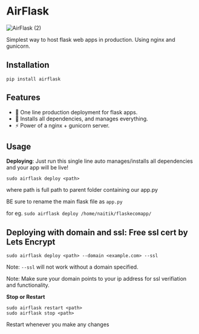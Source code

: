 # AirFlask

![AirFlask (2)](https://github.com/user-attachments/assets/73f561cb-74aa-428e-be29-08694574dc2e)

Simplest way to host flask web apps in production.
Using nginx and gunicorn.

## Installation
```
pip install airflask
```

## Features
- 🚀 One line production deployment for flask apps. 
- 🔧 Installs all dependencies, and manages everything. 
- ⚡ Power of a nginx + gunicorn server.

## Usage
**Deploying**: Just run this single line auto manages/installs all dependencies and your app will be live!

```
sudo airflask deploy <path>
```

where path is full path to parent folder containing our app.py 

BE sure to rename the main flask file as `app.py`

for eg. `sudo airflask deploy /home/naitik/flaskecomapp/`







## Deploying with domain and ssl: Free ssl cert by Lets Encrypt

```
sudo airflask deploy <path> --domain <example.com> --ssl
```

Note: `--ssl` will not work without a domain specified.

Note: Make sure your domain points to your ip address for ssl verifiation and functionality.





**Stop or Restart**
```
sudo airflask restart <path>
sudo airflask stop <path>
```
Restart whenever you make any changes







